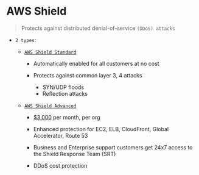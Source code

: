 # AWS Shield
> Protects against distributed denial-of-service `(DDoS) attacks`

- `2 types`:
  - [`AWS Shield Standard`][standard]
    - Automatically enabled for all customers at no cost

    - Protects against common layer 3, 4 attacks
      - SYN/UDP floods
      - Reflection attacks

  - [`AWS Shield Advanced`][advanced]
    - [$3,000][pricing] per month, per org

    - Enhanced protection for EC2, ELB, CloudFront, Global Accelerator, Route 53
    - Business and Enterprise support customers get 24x7 access to the Shield Response Team (SRT)
    - DDoS cost protection

<!-- Labeling -->
[standard]: https://docs.aws.amazon.com/waf/latest/developerguide/ddos-standard.html
[advanced]: https://docs.aws.amazon.com/waf/latest/developerguide/ddos-advanced.html
[pricing]: https://aws.amazon.com/shield/pricing/
